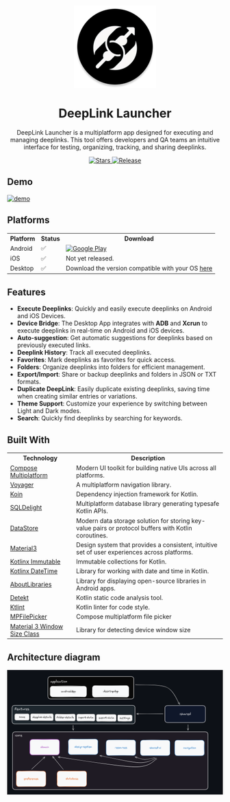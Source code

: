 <p align="center">
  <img src="androidApp/src/main/res/mipmap-xxxhdpi/ic_launcher_round.webp" alt="DeepLink Launcher Logo" />
</p>

<h1 align="center">DeepLink Launcher</h1>

<p align="center">
  DeepLink Launcher is a multiplatform app designed for executing and managing deeplinks. This tool offers developers and QA teams an intuitive interface for testing, organizing, tracking, and sharing deeplinks.
</p>

<p align="center">
  <a href="https://github.com/FelipeKoga/deeplink-launcher/stargazers">
    <img src="https://img.shields.io/github/stars/FelipeKoga/deeplink-launcher" alt="Stars" />
  </a>
  <a href="https://github.com/FelipeKoga/deeplink-launcher/actions/workflows/release.yml">
    <img src="https://github.com/FelipeKoga/deeplink-launcher/actions/workflows/release.yml/badge.svg" alt="Release" />
  </a>
</p>

## Demo
[![demo](https://github.com/user-attachments/assets/174c5fdd-8e15-4ae2-aa9c-94fc72e2c13c)](https://www.youtube.com/watch?v=umB3ZlYJMGA)

## Platforms

<div>
  <table>
    <tr>
      <th>Platform</th>
      <th>Status</th>
      <th>Download</th>
    </tr>
    <tr>
      <td>Android</td>
      <td>✅</td>
      <td><a href='https://play.google.com/store/apps/details?id=dev.koga.deeplinklauncher.android'><img alt='Google Play' src='https://play.google.com/intl/en_us/badges/images/generic/en_badge_web_generic.png' width=240/></a></td>
    </tr>
    <tr>
      <td>iOS</td>
      <td>✅</td>
      <td>Not yet released.</td>
    </tr>
    <tr>
      <td>Desktop</td>
      <td>✅</td>
      <td>Download the version compatible with your OS <a href="https://github.com/FelipeKoga/deeplink-launcher/releases">here</a></td>
    </tr>
  </table>
</div>

## Features
- **Execute Deeplinks**: Quickly and easily execute deeplinks on Android and iOS Devices.
- **Device Bridge**: The Desktop App integrates with **ADB** and **Xcrun** to execute deeplinks in real-time on Android and iOS devices.
- **Auto-suggestion**: Get automatic suggestions for deeplinks based on previously executed links.
- **Deeplink History**: Track all executed deeplinks.
- **Favorites**: Mark deeplinks as favorites for quick access.
- **Folders**: Organize deeplinks into folders for efficient management.
- **Export/Import**: Share or backup deeplinks and folders in JSON or TXT formats.
- **Duplicate DeepLink**: Easily duplicate existing deeplinks, saving time when creating similar entries or variations.
- **Theme Support**: Customize your experience by switching between Light and Dark modes.
- **Search**: Quickly find deeplinks by searching for keywords.

## Built With
<div>
  <table>
    <tr>
      <th>Technology</th>
      <th>Description</th>
    </tr>
    <tr>
      <td><a href="https://github.com/JetBrains/compose-jb">Compose Multiplatform</a></td>
      <td>Modern UI toolkit for building native UIs across all platforms.</td>
    </tr>
    <tr>
      <td><a href="https://github.com/adrielcafe/voyager">Voyager</a></td>
      <td>A multiplatform navigation library.</td>
    </tr>
    <tr>
      <td><a href="https://insert-koin.io/">Koin</a></td>
      <td>Dependency injection framework for Kotlin.</td>
    </tr>
    <tr>
      <td><a href="https://cashapp.github.io/sqldelight/">SQLDelight</a></td>
      <td>Multiplatform database library generating typesafe Kotlin APIs.</td>
    </tr>
    <tr>
      <td><a href="https://developer.android.com/jetpack/androidx/releases/datastore">DataStore</a></td>
      <td>Modern data storage solution for storing key-value pairs or protocol buffers with Kotlin coroutines.</td>
    </tr>
    <tr>
      <td><a href="https://m3.material.io/">Material3</a></td>
      <td>Design system that provides a consistent, intuitive set of user experiences across platforms.</td>
    </tr>
    <tr>
      <td><a href="https://github.com/Kotlin/kotlinx.collections.immutable">Kotlinx Immutable</a></td>
      <td>Immutable collections for Kotlin.</td>
    </tr>
    <tr>
      <td><a href="https://github.com/Kotlin/kotlinx-datetime">Kotlinx DateTime</a></td>
      <td>Library for working with date and time in Kotlin.</td>
    </tr>
    <tr>
      <td><a href="https://github.com/mikepenz/AboutLibraries">AboutLibraries</a></td>
      <td>Library for displaying open-source libraries in Android apps.</td>
    </tr>
    <tr>
      <td><a href="https://github.com/detekt/detekt">Detekt</a></td>
      <td>Kotlin static code analysis tool.</td>
    </tr>
    <tr>
      <td><a href="https://github.com/pinterest/ktlint">Ktlint</a></td>
      <td>Kotlin linter for code style.</td>
    </tr>
    <tr>
      <td><a href="https://github.com/Wavesonics/compose-multiplatform-file-picker">MPFilePicker</td>
      <td>Compose multiplatform file picker</td>
    </tr>
    <tr>
      <td><a href="https://github.com/chrisbanes/material3-windowsizeclass-multiplatform">Material 3 Window Size Class</td>
      <td>Library for detecting device window size</td>
    </tr>
  </table>
</div>

## Architecture diagram

![Architecture Diagram](docs/diagram/architecture_diagram.png)
